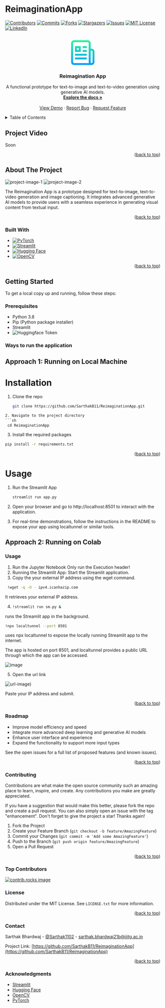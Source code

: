 # ReimaginationApp
<a id="readme-top"></a>

<!-- PROJECT SHIELDS -->
[![Contributors](https://img.shields.io/github/contributors/SarthakB11/ReimaginationApp.svg?style=for-the-badge)](https://github.com/SarthakB11/ReimaginationApp/graphs/contributors)
[![Commits](https://img.shields.io/github/commit-activity/m/SarthakB11/ReimaginationApp.svg?style=for-the-badge)](https://github.com/SarthakB11/ReimaginationApp/commits/main)
[![Forks](https://img.shields.io/github/forks/SarthakB11/ReimaginationApp.svg?style=for-the-badge)](https://github.com/SarthakB11/ReimaginationApp/network/members)
[![Stargazers](https://img.shields.io/github/stars/SarthakB11/ReimaginationApp.svg?style=for-the-badge)](https://github.com/SarthakB11/ReimaginationApp/stargazers)
[![Issues](https://img.shields.io/github/issues/SarthakB11/ReimaginationApp.svg?style=for-the-badge)](https://github.com/SarthakB11/ReimaginationApp/issues)
[![MIT License](https://img.shields.io/github/license/SarthakB11/ReimaginationApp.svg?style=for-the-badge)](https://github.com/SarthakB11/ReimaginationApp/blob/master/LICENSE.txt)
[![LinkedIn](https://img.shields.io/badge/-LinkedIn-black.svg?style=for-the-badge&logo=linkedin&colorB=555)](https://linkedin.com/in/sarthakbhardwaj1102)

<!-- PROJECT LOGO -->
<br />
<div align="center">
  <a href="https://github.com/SarthakB11/ReimaginationApp">
    <img src="images/logo.png" alt="Logo" width="80" height="80">
  </a>

<h3 align="center">Reimagination App</h3>

  <p align="center">
    A functional prototype for text-to-image and text-to-video generation using generative AI models.
    <br />
    <a href="https://github.com/SarthakB11/ReimaginationApp"><strong>Explore the docs »</strong></a>
    <br />
    <br />
    <a href="https://github.com/SarthakB11/ReimaginationApp">View Demo</a>
    ·
    <a href="https://github.com/SarthakB11/ReimaginationApp/issues/new?labels=bug&template=bug-report---.md">Report Bug</a>
    ·
    <a href="https://github.com/SarthakB11/ReimaginationApp/issues/new?labels=enhancement&template=feature-request---.md">Request Feature</a>
  </p>
</div>

<!-- TABLE OF CONTENTS -->
<details>
  <summary>Table of Contents</summary>
  <ol>
    <li><a href="#project-video">Project Video</a></li>
    <li><a href="#about-the-project">About The Project</a></li>
    <li><a href="#built-with">Built With</a></li>
    <li><a href="#getting-started">Getting Started</a></li>
    <li><a href="#usage">Usage</a></li>
    <li><a href="#roadmap">Roadmap</a></li>
    <li><a href="#contributing">Contributing</a></li>
    <li><a href="#license">License</a></li>
    <li><a href="#contact">Contact</a></li>
    <li><a href="#acknowledgments">Acknowledgments</a></li>
    <li><a href="#references">References</a></li>
  </ol>
</details>

## Project Video

Soon

<p align="right">(<a href="#readme-top">back to top</a>)</p>

<!-- ABOUT THE PROJECT -->
## About The Project

![project-image-1](soon)
![project-image-2](soon)

The Reimagination App is a prototype designed for text-to-image, text-to-video generation and image captioning. It integrates advanced generative AI models to provide users with a seamless experience in generating visual content from textual input. 

<p align="right">(<a href="#readme-top">back to top</a>)</p>

### Built With

* [![PyTorch](https://img.shields.io/badge/PyTorch-EE4C2C?style=for-the-badge&logo=pytorch&logoColor=white)](https://pytorch.org/)<br>
* [![Streamlit](https://img.shields.io/badge/Streamlit-FF4B4B?style=for-the-badge&logo=streamlit&logoColor=white)](https://streamlit.io/)<br>
* [![Hugging Face](https://img.shields.io/badge/Hugging%20Face-FB3E3E?style=for-the-badge&logo=huggingface&logoColor=white)](https://huggingface.co/)<br>
* [![OpenCV](https://img.shields.io/badge/OpenCV-5C3EE8?style=for-the-badge&logo=opencv&logoColor=white)](https://opencv.org/)<br>

<p align="right">(<a href="#readme-top">back to top</a>)</p>

<!-- GETTING STARTED -->
## Getting Started

To get a local copy up and running, follow these steps:

### Prerequisites

* Python 3.8
* Pip (Python package installer)
* Streamlit
* ![Huggingface Token](https://huggingface.co/docs/hub/en/security-tokens)
  
### Ways to run the application
## Approach 1: Running on Local Machine
# Installation

1. Clone the repo
   ```sh
   git clone https://github.com/SarthakB11/ReimaginationApp.git
  ```
2. Navigate to the project directory
  ```sh
   cd ReimaginationApp
  ```
3. Install the required packages
  ```sh
  pip install -r requirements.txt
  ```
<p align="right">(<a href="#readme-top">back to top</a>)</p> <!-- USAGE EXAMPLES -->

# Usage

1. Run the Streamlit App
   ```sh
   streamlit run app.py
   ```
2. Open your browser and go to http://localhost:8501 to interact with the application.

3. For real-time demonstrations, follow the instructions in the README to expose your app using localtunnel or similar tools.

## Approach 2: Running on Colab

### Usage
1. Run the Jupyter Notebook
   Only run the Execution header!
2. Running the Streamlit App: Start the Streamlit application.
3. Copy the your external IP address using the wget command.
  ```sh
   !wget -q -O - ipv4.icanhazip.com
  ```
 It retrieves your external IP address.
 
4. 
   ```sh
   !streamlit run sm.py &
   ```
runs the Streamlit app in the background.
```sh
!npx localtunnel --port 8501
```
uses npx localtunnel to expose the locally running Streamlit app to the internet. 

The app is hosted on port 8501, and localtunnel provides a public URL through which the app can be accessed.

![image](https://github.com/user-attachments/assets/cdb95a07-03c6-484d-8783-794a5b746e0c)

5. Open the url link
   
![url-image)](https://github.com/user-attachments/assets/d2155717-1c15-4dde-8b8c-b926f41ca8e7)

Paste your IP address and submit.

<p align="right">(<a href="#readme-top">back to top</a>)</p> <!-- ROADMAP -->

### Roadmap

- Improve model efficiency and speed
- Integrate more advanced deep learning and generative AI models
- Enhance user interface and experience
- Expand the functionality to support more input types

See the open issues for a full list of proposed features (and known issues).

<p align="right">(<a href="#readme-top">back to top</a>)</p>

<!-- CONTRIBUTING -->
### Contributing

Contributions are what make the open source community such an amazing place to learn, inspire, and create. Any contributions you make are greatly appreciated.

If you have a suggestion that would make this better, please fork the repo and create a pull request. You can also simply open an issue with the tag "enhancement". Don't forget to give the project a star! Thanks again!

1. Fork the Project
2. Create your Feature Branch (`git checkout -b feature/AmazingFeature`)
3. Commit your Changes (`git commit -m 'Add some AmazingFeature'`)
4. Push to the Branch (`git push origin feature/AmazingFeature`)
5. Open a Pull Request

<p align="right">(<a href="#readme-top">back to top</a>)</p>

### Top Contributors

<a href="https://github.com/SarthakB11/ReimaginationApp/graphs/contributors">
  <img src="https://contrib.rocks/image?repo=SarthakB11/ReimaginationApp" alt="contrib.rocks image" />
</a>

<!-- LICENSE -->
### License

Distributed under the MIT License. See `LICENSE.txt` for more information.

<p align="right">(<a href="#readme-top">back to top</a>)</p>

<!-- CONTACT -->
### Contact

Sarthak Bhardwaj - [@Sarthak1102](https://x.com/Sarthak1102) - sarthak.bhardwaj21b@iiitg.ac.in

Project Link: [https://github.com/SarthakB11/ReimaginationApp](https://github.com/SarthakB11/ReimaginationApp)

<p align="right">(<a href="#readme-top">back to top</a>)</p>

<!-- ACKNOWLEDGMENTS -->
### Acknowledgments

* [Streamlit](https://streamlit.io/)
* [Hugging Face](https://huggingface.co/)
* [OpenCV](https://opencv.org/)
* [PyTorch](https://pytorch.org/)

